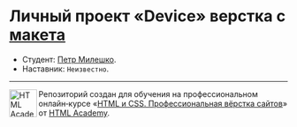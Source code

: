 # Личный проект «Device» верстка с [макета](https://www.figma.com/file/Pc3HdZMgCBkY2kRchWRXdJ/HTML-1-%2F-%D0%94%D0%B5%D0%B2%D0%B0%D0%B9%D1%81-%2F-petr?node-id=0%3A1&t=7pO5fDrBG4SVk7oJ-0)

* Студент: [Петр Милешко](https://htmlacademy.ru/profile/webpeternet).
* Наставник: `Неизвестно`.


---

<a href="https://htmlacademy.ru/intensive/htmlcss"><img align="left" width="50" height="50" alt="HTML Academy" src="https://up.htmlacademy.ru/static/img/intensive/htmlcss/logo-for-github-2.png"></a>

Репозиторий создан для обучения на профессиональном онлайн‑курсе «[HTML и CSS. Профессиональная вёрстка сайтов](https://htmlacademy.ru/intensive/htmlcss)» от [HTML Academy](https://htmlacademy.ru).

